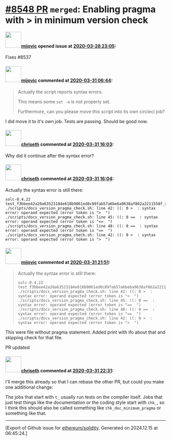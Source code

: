 # [\#8548 PR](https://github.com/ethereum/solidity/pull/8548) `merged`: Enabling pragma with > in minimum version check

#### <img src="https://avatars.githubusercontent.com/u/23421619?u=50068b46fd9aafcb2b59c0d93b9eb49692ba9c66&v=4" width="50">[mijovic](https://github.com/mijovic) opened issue at [2020-03-28 23:05](https://github.com/ethereum/solidity/pull/8548):

Fixes #8537 

#### <img src="https://avatars.githubusercontent.com/u/23421619?u=50068b46fd9aafcb2b59c0d93b9eb49692ba9c66&v=4" width="50">[mijovic](https://github.com/mijovic) commented at [2020-03-31 06:44](https://github.com/ethereum/solidity/pull/8548#issuecomment-606433141):

> Actually the script reports syntax errors.
> 
> This means some `set -e` is not properly set.
> 
> Furthermore, can you please move this script into its own circleci job?

I did move it to it's own job. Tests are passing. Should be good now.

#### <img src="https://avatars.githubusercontent.com/u/9073706?v=4" width="50">[chriseth](https://github.com/chriseth) commented at [2020-03-31 16:03](https://github.com/ethereum/solidity/pull/8548#issuecomment-606721402):

Why did it continue after the syntax error?

#### <img src="https://avatars.githubusercontent.com/u/9073706?v=4" width="50">[chriseth](https://github.com/chriseth) commented at [2020-03-31 16:04](https://github.com/ethereum/solidity/pull/8548#issuecomment-606721935):

Actually the syntax error is still there:
```
solc-0.4.22
test_f3bbee42a20a63523184e618b9061ed0c89fab57a6be6a9638af862a2211558f_style_guide_rst.sol
./scripts/docs_version_pragma_check.sh: line 42: ((: 0 >  : syntax error: operand expected (error token is ">  ")
./scripts/docs_version_pragma_check.sh: line 45: ((: 0 ==  : syntax error: operand expected (error token is "==  ")
./scripts/docs_version_pragma_check.sh: line 48: ((: 0 ==  : syntax error: operand expected (error token is "==  ")
./scripts/docs_version_pragma_check.sh: line 42: ((: 0 >  : syntax error: operand expected (error token is ">  ")
```

#### <img src="https://avatars.githubusercontent.com/u/23421619?u=50068b46fd9aafcb2b59c0d93b9eb49692ba9c66&v=4" width="50">[mijovic](https://github.com/mijovic) commented at [2020-03-31 21:51](https://github.com/ethereum/solidity/pull/8548#issuecomment-606896308):

> Actually the syntax error is still there:
> 
> ```
> solc-0.4.22
> test_f3bbee42a20a63523184e618b9061ed0c89fab57a6be6a9638af862a2211558f_style_guide_rst.sol
> ./scripts/docs_version_pragma_check.sh: line 42: ((: 0 >  : syntax error: operand expected (error token is ">  ")
> ./scripts/docs_version_pragma_check.sh: line 45: ((: 0 ==  : syntax error: operand expected (error token is "==  ")
> ./scripts/docs_version_pragma_check.sh: line 48: ((: 0 ==  : syntax error: operand expected (error token is "==  ")
> ./scripts/docs_version_pragma_check.sh: line 42: ((: 0 >  : syntax error: operand expected (error token is ">  ")
> ```

This were file without pragma statement. 
Added print with ifo about that and skipping check for that file.

PR updated

#### <img src="https://avatars.githubusercontent.com/u/9073706?v=4" width="50">[chriseth](https://github.com/chriseth) commented at [2020-03-31 22:31](https://github.com/ethereum/solidity/pull/8548#issuecomment-606919218):

I'll merge this already so that I can rebase the other PR, but could you make one additional change:

The jobs that start with `t_` usually run tests on the compiler itself. Jobs that just test things like the documentation or the coding style start with `chk_`, so I think this should also be called something like `chk_doc_minimum_pragma` or something like that.


-------------------------------------------------------------------------------



[Export of Github issue for [ethereum/solidity](https://github.com/ethereum/solidity). Generated on 2024.12.15 at 06:45:24.]
